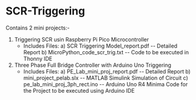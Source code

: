 # SCR-Triggering
Contains 2 mini projects:-
1) Triggering SCR usin Raspberry Pi Pico Microcontroller
   * Includes Files:
       a) SCR Triggering Model_report.pdf -- Detailed Report
       b) MicroPython_code_scr_trig.txt -- Code to be executed in Thonny IDE
2) Three Phase Full Bridge Controller with Arduino Uno Triggering
   * Includes Files:
      a) PE_Lab_mini_proj_report.pdf -- Detailed Report
      b) mini_project_pelab.slx -- MATLAB Simulink Simulation of Circuit
      c) pe_lab_mini_proj_3ph_rect.ino -- Arduino Uno R4 Minima Code for the Project to be executed using Arduino IDE
